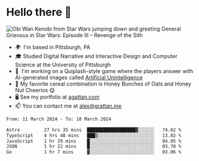 <!--
**GameDog9988/GameDog9988** is a ✨ _special_ ✨ repository because its `README.md` (this file) appears on your GitHub profile.

Here are some ideas to get you started:

- 🔭 I’m currently working on ...
- 🌱 I’m currently learning ...
- 👯 I’m looking to collaborate on ...
- 🤔 I’m looking for help with ...
- 💬 Ask me about ...
- 📫 How to reach me: ...
- 😄 Pronouns: ...
- ⚡ Fun fact: ...
-->



Hello there 👋
==================================

![Obi Wan Kenobi from Star Wars jumping down and greeting General Grievous in Star Wars: Episode III – Revenge of the Sith](https://github.com/agrattan0820/agrattan0820/assets/51346343/689e56eb-29be-46a5-a079-28ea727b5f7e)


- 🌍  I'm based in Pittsburgh, PA
- 🎓  Studied Digital Narrative and Interactive Design and Computer Science at the University of Pittsburgh
- 👾  I'm working on a Quiplash-style game where the players answer with AI-generated images called [Artificial Unintelligence](https://github.com/agrattan0820/artificial-unintelligence)
- 🥣  My favorite cereal combination is Honey Bunches of Oats and Honey Nut Cheerios 😋
- 🖥️  See my portfolio at [agattan.com](http://agrattan.com/)
- 📫  You can contact me at [alex@grattan.me](mailto:alex@grattan.me)

<!--START_SECTION:waka-->

```txt
From: 11 March 2024 - To: 18 March 2024

Astro         27 hrs 35 mins  ██████████████████▓░░░░░░   74.62 %
TypeScript    4 hrs 48 mins   ███▒░░░░░░░░░░░░░░░░░░░░░   13.02 %
JavaScript    1 hr 29 mins    █░░░░░░░░░░░░░░░░░░░░░░░░   04.05 %
JSON          1 hr 22 mins    █░░░░░░░░░░░░░░░░░░░░░░░░   03.70 %
Go            1 hr 7 mins     ▓░░░░░░░░░░░░░░░░░░░░░░░░   03.06 %
```

<!--END_SECTION:waka-->
